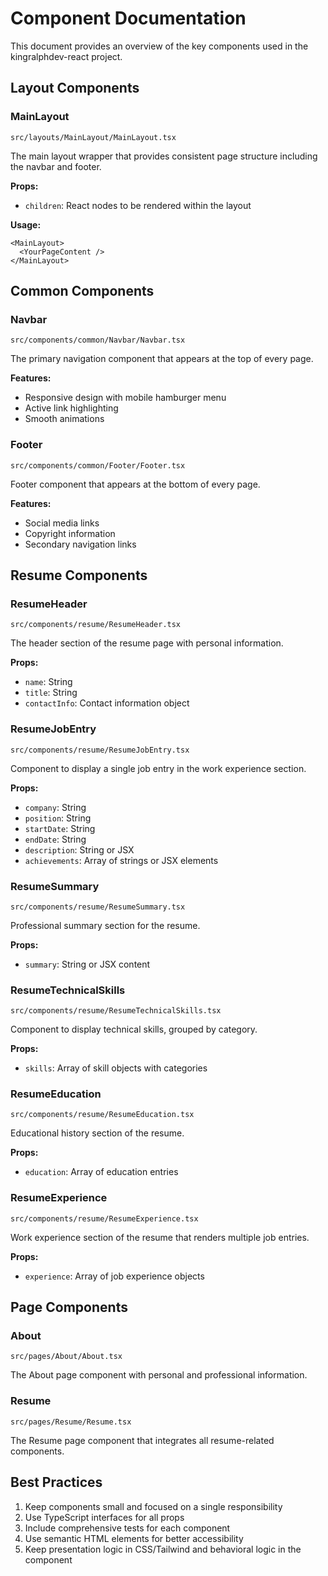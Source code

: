 # Component Documentation

This document provides an overview of the key components used in the kingralphdev-react project.

## Layout Components

### MainLayout

`src/layouts/MainLayout/MainLayout.tsx`

The main layout wrapper that provides consistent page structure including the navbar and footer.

**Props:**
- `children`: React nodes to be rendered within the layout

**Usage:**
```tsx
<MainLayout>
  <YourPageContent />
</MainLayout>
```

## Common Components

### Navbar

`src/components/common/Navbar/Navbar.tsx`

The primary navigation component that appears at the top of every page.

**Features:**
- Responsive design with mobile hamburger menu
- Active link highlighting
- Smooth animations

### Footer

`src/components/common/Footer/Footer.tsx`

Footer component that appears at the bottom of every page.

**Features:**
- Social media links
- Copyright information
- Secondary navigation links

## Resume Components

### ResumeHeader

`src/components/resume/ResumeHeader.tsx`

The header section of the resume page with personal information.

**Props:**
- `name`: String
- `title`: String
- `contactInfo`: Contact information object

### ResumeJobEntry

`src/components/resume/ResumeJobEntry.tsx`

Component to display a single job entry in the work experience section.

**Props:**
- `company`: String
- `position`: String
- `startDate`: String
- `endDate`: String
- `description`: String or JSX
- `achievements`: Array of strings or JSX elements

### ResumeSummary

`src/components/resume/ResumeSummary.tsx`

Professional summary section for the resume.

**Props:**
- `summary`: String or JSX content

### ResumeTechnicalSkills

`src/components/resume/ResumeTechnicalSkills.tsx`

Component to display technical skills, grouped by category.

**Props:**
- `skills`: Array of skill objects with categories

### ResumeEducation

`src/components/resume/ResumeEducation.tsx`

Educational history section of the resume.

**Props:**
- `education`: Array of education entries

### ResumeExperience

`src/components/resume/ResumeExperience.tsx`

Work experience section of the resume that renders multiple job entries.

**Props:**
- `experience`: Array of job experience objects

## Page Components

### About

`src/pages/About/About.tsx`

The About page component with personal and professional information.

### Resume

`src/pages/Resume/Resume.tsx`

The Resume page component that integrates all resume-related components.

## Best Practices

1. Keep components small and focused on a single responsibility
2. Use TypeScript interfaces for all props
3. Include comprehensive tests for each component
4. Use semantic HTML elements for better accessibility
5. Keep presentation logic in CSS/Tailwind and behavioral logic in the component